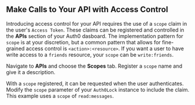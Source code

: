 ## Make Calls to Your API with Access Control

Introducing access control for your API requires the use of a `scope` claim in the user's `Access Token`. These claims can be registered and controlled in the **APIs** section of your Auth0 dasboard. The implementation pattern for `scope` is at your discretion, but a common pattern that allows for fine-grained access control is `<action>:<resource>`. If you want a user to have write access to a `friends` resource, your `scope` can be `write:friends`.

Navigate to **APIs** and choose the **Scopes** tab. Register a `scope` name and give it a description.

With a `scope` registered, it can be requested when the user authenticates. Modify the `scope` parameter of your `Auth0Lock` instance to include the claim. This example uses a `scope` of `read:messages`.
